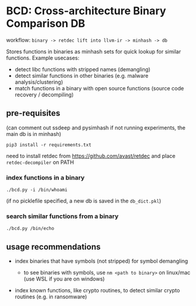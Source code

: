 # BCD: Cross-architecture Binary Comparison DB

workflow:
`binary -> retdec lift into llvm-ir -> minhash -> db` 

Stores functions in binaries as minhash sets for quick lookup for similar functions.
Example usecases:
- detect libc functions with stripped names (demangling)
- detect similar functions in other binaries (e.g. malware analysis/clustering)
- match functions in a binary with open source functions (source code recovery / decompiling)

## pre-requisites

(can comment out ssdeep and pysimhash if not running experiments, the main db is in minhash)

`pip3 install -r requirements.txt`

need to install retdec from https://github.com/avast/retdec
and place `retdec-decompiler` on PATH

### index functions in a binary 

`./bcd.py -i /bin/whoami`

(if no picklefile specified, a new db is saved in the `db_dict.pkl`)

### search similar functions from a binary

`./bcd.py /bin/echo`

## usage recommendations

- index binaries that have symbols (not stripped) for symbol demangling
	- to see binaries with symbols, use `nm <path to binary>` on linux/mac (use WSL if you are on windows)

- index known functions, like crypto routines, to detect similar crypto routines (e.g. in ransomware)
